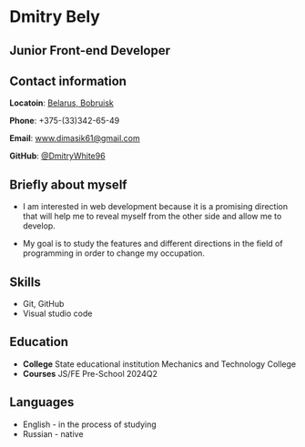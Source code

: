 # Dmitry Bely

## Junior Front-end Developer

## Contact information

**Locatoin**: [Belarus, Bobruisk](https://maps.app.goo.gl/uob8fNhXohkVRPLv7)

**Phone**: +375-(33)342-65-49 

**Email**: www.dimasik61@gmail.com

**GitHub**: [@DmitryWhite96](https://github.com/DmitryWhite96)

## Briefly about myself

* I am interested in web development because it is a promising direction that will help me to reveal myself from the other side and allow me to develop.

* My goal is to study the features and different directions in the field of programming in order to change my occupation.

## Skills

- Git, GitHub
- Visual studio code

## Education 

- **College** State educational institution Mechanics and Technology College
- **Courses** JS/FE Pre-School 2024Q2

## Languages

- English - in the process of studying
- Russian - native